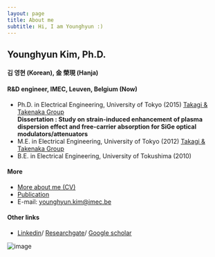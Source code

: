 ```yaml
---
layout: page
title: About me
subtitle: Hi, I am Younghyun :)
---
```


## Younghyun Kim, Ph.D.
#### 김 영현 (Korean), 金 榮現 (Hanja)
#### R&D engineer, IMEC, Leuven, Belgium (Now)
- Ph.D. in Electrical Engineering, University of Tokyo (2015) [Takagi & Takenaka Group](http://www.mosfet.k.u-tokyo.ac.jp/index-e.html)  
   **Dissertation : Study on strain-induced enhancement of plasma dispersion effect and free-carrier absorption for SiGe optical modulators/attenuators**
- M.E. in Electrical Engineering, University of Tokyo (2012) [Takagi & Takenaka Group](http://www.mosfet.k.u-tokyo.ac.jp/index-e.html)  
- B.E. in Electrical Engineering, University of Tokushima (2010)

#### More
- [More about me (CV)](https://yh2424.github.io/cv)  
- [Publication](https://yh2424.github.io/publication)  
- E-mail: younghyun.kim@imec.be

#### Other links
- [Linkedin](https://www.linkedin.com/in/younghyun-kim-6806b5119)/  [Researchgate](https://www.researchgate.net/profile/Younghyun_Kim4)/ [Google scholar](https://scholar.google.com/citations?user=-X-RZCgAAAAJ&hl=en)

![image](https://user-images.githubusercontent.com/32427749/72687864-647b5880-3b02-11ea-958b-3324cf14382e.png)

